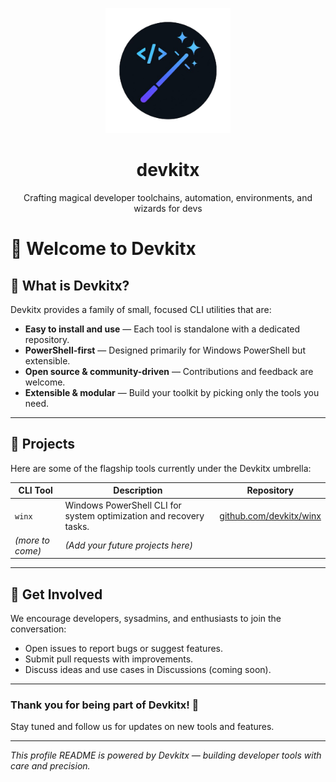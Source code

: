 <!-- #host-reference -->
<!-- markdownlint-disable-next-line -->
<p align='center'>
  <!-- markdownlint-disable-next-line -->
  <picture>
    <!-- markdownlint-disable-next-line -->
    <source media="(prefers-color-scheme: dark)" srcset="..//logo.png">
    <!-- markdownlint-disable-next-line -->
    <img alt="Nx - Smart Repos · Fast Builds" src="..//logo.png" width="200">
  </picture>

  <!-- markdownlint-disable-next-line -->
  <h1 align='center'>devkitx</h1>
  <!-- markdownlint-disable-next-line -->
  <p align='center'>Crafting magical developer toolchains, automation, environments, and wizards for devs</p>
</p>

# 👋 Welcome to Devkitx

## 🔧 What is Devkitx?

Devkitx provides a family of small, focused CLI utilities that are:

- **Easy to install and use** — Each tool is standalone with a dedicated repository.
- **PowerShell-first** — Designed primarily for Windows PowerShell but extensible.
- **Open source & community-driven** — Contributions and feedback are welcome.
- **Extensible & modular** — Build your toolkit by picking only the tools you need.

---

## 🚀 Projects

Here are some of the flagship tools currently under the Devkitx umbrella:

| CLI Tool         | Description                                                        | Repository                                                 |
| ---------------- | ------------------------------------------------------------------ | ---------------------------------------------------------- |
| `winx`           | Windows PowerShell CLI for system optimization and recovery tasks. | [github.com/devkitx/winx](https://github.com/devkitx/winx) |
| _(more to come)_ | _(Add your future projects here)_                                  |                                                            |

---

## 🤝 Get Involved

We encourage developers, sysadmins, and enthusiasts to join the conversation:

- Open issues to report bugs or suggest features.
- Submit pull requests with improvements.
- Discuss ideas and use cases in Discussions (coming soon).

---

### Thank you for being part of Devkitx! 🙌

Stay tuned and follow us for updates on new tools and features.

---

_This profile README is powered by Devkitx — building developer tools with care and precision._

